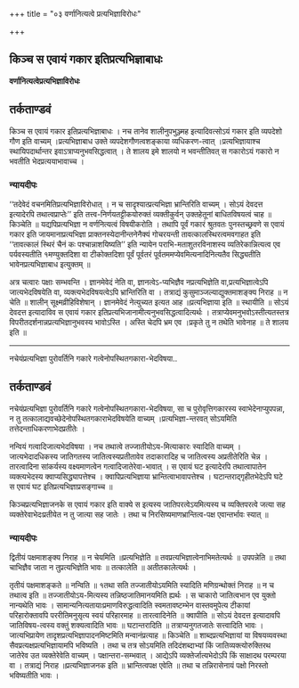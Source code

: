 +++
title = "०३ वर्णानित्यत्वे प्रत्यभिज्ञाविरोधः"

+++


## किञ्च स एवायं गकार इतिप्रत्यभिज्ञाबाधः

**वर्णानित्यत्वेप्रत्यभिज्ञाविरोधः**

## **तर्कताण्डवं**

किञ्च स एवायं गकार इतिप्रत्यभिज्ञाबाधः । नच तानेव शालीनुपभुञ्ज्मह इत्यादिवत्सोऽयं गकार इति व्यपदेशो गौण इति वाच्यम् ।प्रत्यभिज्ञाबाध उक्ते व्यपदेशगौणत्वशङ्काया व्यधिकरण-त्वात् ।प्रत्यभिज्ञायाश्च स्थायिपदार्थान्तर इवाऽत्राप्यनुभवसिद्धत्वात् । ते शालय इमे शालयो न भवन्तीतिवत् स गकारोऽयं गकारो न भवतीति भेदप्रत्ययाभावाच्च ।

### **न्यायदीपः**

‘‘तदेवेदं वचनमितिप्रत्यभिज्ञाविरोधात् । न च सादृश्यात्प्रत्यभिज्ञा भ्रान्तिरिति वाच्यम् । सोऽयं देवदत्त इत्यादेरपि तथात्वप्राप्तेः’’ इति तत्त्व-निर्णयतट्टीकयोरुक्तं व्यक्तीकुर्वन् उक्तहेतूनां बाधितविषयत्वं चाह ॥ किञ्चेति ॥ यद्यपिप्रत्यभिज्ञा न वर्णनित्यत्वं विषयीकरोति । तथापि पूर्वं गकारं श्रुतवतः पुनस्तच्छ्रवणे स एवायं गकार इति जायमानाप्रत्यभिज्ञा प्राक्तनस्येदानीन्तनेनैक्यं गोचरयन्ती तावत्कालस्थिरत्वमवगाहत इति ‘‘तावत्कालं स्थिरं चैनं कः पश्चान्नाशयिष्यति’’ इति न्यायेन पराभि-मताशुतरविनाशस्य व्यतिरेकान्नित्यत्व एव पर्यवस्यतीति १मण्युक्तदिशा वा टीकोक्तदिशा पूर्वं पूर्वतरं पूर्वतममप्येवमित्यनादिनित्यतैव सिद्ध्यतीति भावेनप्रत्यभिज्ञाबाध इत्युक्तम् ॥

अत्र चत्वारः पक्षाः सम्भवन्ति । ज्ञानमेवेदं नेति वा, ज्ञानत्वेऽ-प्यभिज्ञैव नप्रत्यभिज्ञेति वा,प्रत्यभिज्ञात्वेऽपि जात्यभेदविषयेति वा, व्यक्त्यभेदविषयत्वेऽपि भ्रान्तिरिति वा । तत्राद्यं कुसुमाञ्जल्याद्युक्तमाशङ्क्य निराह ॥ न चेति ॥ शालीन् सूक्ष्मव्रीहिविशेषान् । ज्ञानमेवेदं नेत्युच्यत इत्यत आह ॥प्रत्यभिज्ञाया इति ॥ स्थायीति ॥ सोऽयं देवदत्त इत्यादाविव स एवायं गकार इतिप्रत्यभिजानामीत्यनुभवसिद्धत्वादित्यर्थः । तत्राप्येवमनुभवोऽस्तीत्यतस्तत्र विपरीतदर्शनान्नप्रत्यभिज्ञानुभवस्य भावोऽस्ति । अस्ति चेदपि भ्रम एव ।प्रकृते तु न तथेति भावेनाह ॥ ते शालय इति ॥

------------------------------------------------------------------------

नचेयंप्रत्यभिज्ञा पुरोवर्तिनि गकारे गत्वेनोपस्थितगकारा-भेदविषया..

## **तर्कताण्डवं**

नचेयंप्रत्यभिज्ञा पुरोवर्तिनि गकारे गत्वेनोपस्थितगकारा-भेदविषया, सा च पुरोवृत्तिगकारस्य स्वाभेदेनाप्युपपन्ना, न तु तत्कालाद्यवच्छेदेनोपस्थितगकाराभेदविषयेति वाच्यम् ।प्रत्यभिज्ञा-न्तरवत् सोऽयमिति तत्तेदन्ताधिकरणाभेदप्रतीतेः ।

नन्वियं गत्वादिजात्यभेदविषया । नच तथात्वे तज्जातीयोऽय-मित्याकारः स्यादिति वाच्यम् । जात्यभेदादधिकस्य जातिगतस्य जातित्वस्यप्रतीतावेव तदाकारादिह च जातित्वस्य अप्रतीतेरिति चेन्न । तारत्वादिना सांकर्यस्य वक्ष्यमाणत्वेन गत्वादिजातेरेवा-भावात् । स एवायं घट इत्यादेरपि तथात्वापातेन व्यक्त्यभेदस्य क्वाप्यसिद्ध्यापत्तेश्च । क्वापिप्रत्यभिज्ञाया भ्रान्तित्वाभावापत्तेश्च । घटान्तराद्गृहीतभेदेऽपि घटे स एवायं घट इतिप्रत्यभिज्ञाप्रसङ्गाच्च ॥

किञ्चप्रत्यभिज्ञाजनके स एवायं गकार इति वाक्ये स इत्यस्य जातिपरत्वेऽयमित्यस्य च व्यक्तिपरत्वे जत्या सह व्यक्तेरेवाभेदःप्रतीयेत न तु जात्या सह जातेः । तथा च निरसिष्यमाणभ्रान्तित्व-पक्ष एवान्तर्भावः स्यात् ॥

### **न्यायदीपः**

द्वितीयं पक्षमाशङ्क्य निराह ॥ न चेयमिति ॥प्रत्यभिज्ञेति ॥ तवप्रत्यभिज्ञात्वेनाभिमतेत्यर्थः ॥ उपपन्नेति ॥ तथा चाभिज्ञैव जाता न तुप्रत्यभिज्ञेति भावः ॥ तत्कालेति ॥ अतीतकालेत्यर्थः ।

तृतीयं पक्षमाशङ्कते ॥ नन्विति ॥ १तथा सति तज्जातीयोऽयमिति स्यादिति मणिग्रन्थोक्तं निराह ॥ न च तथात्व इति ॥ तज्जातीयोऽय-मित्यस्य तन्निष्ठजातिमानयमिति ह्यर्थः । स चाकारो जातित्वभान एव युक्तो नान्यथेति भावः । सामान्यनित्यतायाःप्रमाणविरुद्धत्वादिति स्वमतावष्टम्भेन वास्तवमुपेत्य टीकायां परिहारोक्तावपि पररीतिमनुसृत्य स्वयं परिहारमाह ॥ तारत्वादिनेति ॥ क्वापीति ॥ सोऽयं देवदत्त इत्यादावपि जातिविषय-त्वस्य वक्तुं शक्यत्वादिति भावः ॥ घटान्तरादिति ॥ तत्राप्यनुगतजातेः सत्त्वादिति भावः । जात्यभिप्रायेण तादृशप्रत्यभिज्ञापादनमिष्टमिति मन्वानंप्रत्याह ॥ किञ्चेति ॥ शाब्दप्रत्यभिज्ञायां या विषयव्यवस्था सैवप्रत्यक्षप्रत्यभिज्ञायामपि भविष्यति । तथा च तत्र सोऽयमिति तदिदंशब्दाभ्यां किं जातिव्यक्त्योरुक्तिरथ जातेरेव उत व्यक्तेरेवेति वाच्यम् । पक्षान्तरा-सम्भवात् । आद्येऽपि व्यक्तेर्जात्यभेदोऽपि किं साक्षादथ परम्परया वा । तत्राद्यं निराह ॥प्रत्यभिज्ञाजनक इति ॥ भ्रान्तित्वपक्ष एवेति ॥ तथा च तन्निरासेनायं पक्षो निरस्तो भविष्यतीति भावः ।

